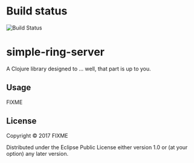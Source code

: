 # Build status

![Build Status](https://codebuild.us-east-1.amazon.com/badges?uuid=...&branch=master)

# simple-ring-server

A Clojure library designed to ... well, that part is up to you.

## Usage

FIXME

## License

Copyright © 2017 FIXME

Distributed under the Eclipse Public License either version 1.0 or (at
your option) any later version.
